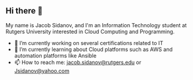 ## Hi there 👋 

My name is Jacob Sidanov, and I'm an Information Technology student at Rutgers University interested in Cloud Computing and Programming.

- 🔭 I’m currently working on several certifications related to IT
- 🌱 I’m currently learning about Cloud platforms such as AWS and automation platforms like Ansible
- 📫 How to reach me: jacob.sidanov@rutgers.edu or Jsidanov@yahoo.com
